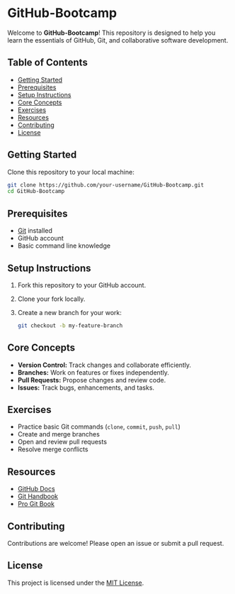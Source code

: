 # GitHub-Bootcamp
Welcome to **GitHub-Bootcamp**! This repository is designed to help you learn the essentials of GitHub, Git, and collaborative software development.

## Table of Contents

- [Getting Started](#getting-started)
- [Prerequisites](#prerequisites)
- [Setup Instructions](#setup-instructions)
- [Core Concepts](#core-concepts)
- [Exercises](#exercises)
- [Resources](#resources)
- [Contributing](#contributing)
- [License](#license)

## Getting Started

Clone this repository to your local machine:

```bash
git clone https://github.com/your-username/GitHub-Bootcamp.git
cd GitHub-Bootcamp
```

## Prerequisites

- [Git](https://git-scm.com/) installed
- GitHub account
- Basic command line knowledge

## Setup Instructions

1. Fork this repository to your GitHub account.
2. Clone your fork locally.
3. Create a new branch for your work:

    ```bash
    git checkout -b my-feature-branch
    ```

## Core Concepts

- **Version Control:** Track changes and collaborate efficiently.
- **Branches:** Work on features or fixes independently.
- **Pull Requests:** Propose changes and review code.
- **Issues:** Track bugs, enhancements, and tasks.

## Exercises

- Practice basic Git commands (`clone`, `commit`, `push`, `pull`)
- Create and merge branches
- Open and review pull requests
- Resolve merge conflicts

## Resources

- [GitHub Docs](https://docs.github.com/)
- [Git Handbook](https://guides.github.com/introduction/git-handbook/)
- [Pro Git Book](https://git-scm.com/book/en/v2)

## Contributing

Contributions are welcome! Please open an issue or submit a pull request.

## License

This project is licensed under the [MIT License](LICENSE).
